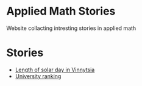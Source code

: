 # Applied Math Stories 
Website collacting intresting stories in applied math 
# Stories 
- [Length of solar day in Vinnytsia](https://raw.githack.com/olesandr-k/applied-math-stories/refs/heads/main/analysis/solar-day/solar-day-vinnytsia.html)
- [University ranking](https://raw.githack.com/olesandr-k/applied-math-stories/refs/heads/main/analysis/university-ranking/university-ranking.html)
